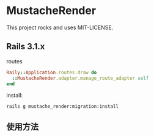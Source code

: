 # MustacheRender

This project rocks and uses MIT-LICENSE.

## Rails 3.1.x

routes

``` ruby
Raily::Application.routes.draw do
  ::MustacheRender.adapter.manage_route_adapter self
end
```

install:

``` console
rails g mustache_render:migration:install
```

## 使用方法


